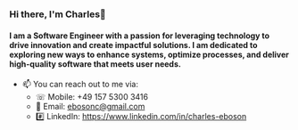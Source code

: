 ### Hi there, I'm Charles👋

#### I am a Software Engineer with a passion for leveraging technology to drive innovation and create impactful solutions. I am dedicated to exploring new ways to enhance systems, optimize processes, and deliver high-quality software that meets user needs.

- 📫 You can reach out to me via:
  - ☏ Mobile: +49 157 5300 3416
  - 📧 Email: ebosonc@gmail.com
  - #️⃣ LinkedIn: https://www.linkedin.com/in/charles-eboson

